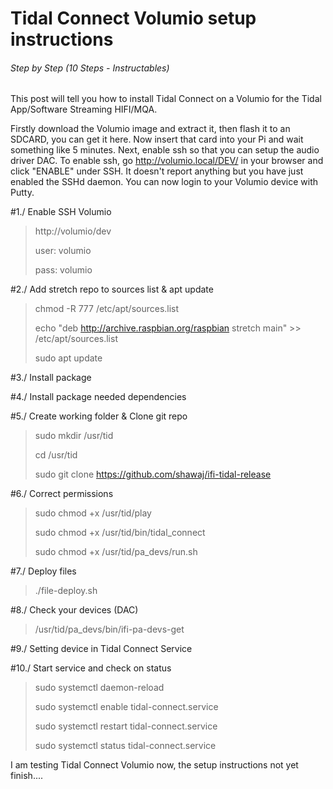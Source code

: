 # Tidal Connect Volumio setup instructions

###### Step by Step (10 Steps - Instructables)

This post will tell you how to install Tidal Connect on a Volumio for the Tidal App/Software Streaming HIFI/MQA.

Firstly download the Volumio image and extract it, then flash it to an SDCARD, you can get it here. Now insert that card into your Pi and wait something like 5 minutes. Next, enable ssh so that you can setup the audio driver DAC. To enable ssh, go http://volumio.local/DEV/ in your browser and click "ENABLE" under SSH. It doesn't report anything but you have just enabled the SSHd daemon. You can now login to your Volumio device with Putty.


#1./ Enable SSH Volumio
> http://volumio/dev
> 
> user: volumio
> 
> pass: volumio


#2./ Add stretch repo to sources list & apt update
> chmod -R 777 /etc/apt/sources.list
> 
> echo "deb http://archive.raspbian.org/raspbian stretch main" >> /etc/apt/sources.list
> 
> sudo apt update


#3./ Install package


#4./ Install package needed dependencies


#5./ Create working folder & Clone git repo
> sudo mkdir /usr/tid
>
> cd /usr/tid
>
> sudo git clone https://github.com/shawaj/ifi-tidal-release


#6./ Correct permissions
> sudo chmod +x /usr/tid/play
> 
> sudo chmod +x /usr/tid/bin/tidal_connect
> 
> sudo chmod +x /usr/tid/pa_devs/run.sh


#7./ Deploy files
> ./file-deploy.sh 


#8./ Check your devices (DAC)
> /usr/tid/pa_devs/bin/ifi-pa-devs-get


#9./ Setting device in Tidal Connect Service


#10./ Start service and check on status
> sudo systemctl daemon-reload
>
> sudo systemctl enable tidal-connect.service
>
> sudo systemctl restart tidal-connect.service
>
> sudo systemctl status tidal-connect.service



I am testing Tidal Connect Volumio now, the setup instructions not yet finish....
